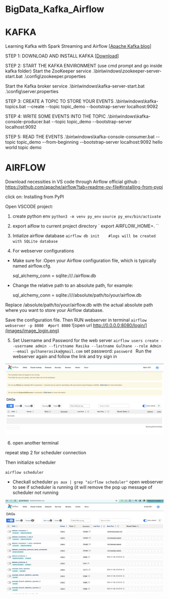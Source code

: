 # BigData_Kafka_Airflow

# KAFKA

Learning Kafka with Spark Streaming and Airflow
[[Apache Kafka blog](https://kafka.apache.org/quickstart)]

STEP 1: DOWNLOAD AND INSTALL KAFKA
[[Download](https://www.apache.org/dyn/closer.cgi?path=/kafka/3.6.1/kafka_2.13-3.6.1.tgz)]

STEP 2: START THE KAFKA ENVIRONMENT (use cmd prompt and go inside kafka folder)
Start the ZooKeeper service
.\bin\windows\zookeeper-server-start.bat .\config\zookeeper.properties

Start the Kafka broker service
.\bin\windows\kafka-server-start.bat .\config\server.properties

STEP 3: CREATE A TOPIC TO STORE YOUR EVENTS
.\bin\windows\kafka-topics.bat --create --topic topic_demo --bootstrap-server localhost:9092

STEP 4: WRITE SOME EVENTS INTO THE TOPIC
.\bin\windows\kafka-console-producer.bat --topic topic_demo --bootstrap-server localhost:9092

STEP 5:  READ THE EVENTS
.\bin\windows\kafka-console-consumer.bat --topic topic_demo --from-beginning --bootstrap-server localhost:9092
hello world
topic demo





# AIRFLOW

Download necessities in VS code through Airflow official github : https://github.com/apache/airflow?tab=readme-ov-file#installing-from-pypi

click on: Installing from PyPI

Open VSCODE project:

1. create python env 
`
python3 -m venv py_env
`
`
source py_env/bin/activate
`

2. export aiflow to current project directory
`
export AIRFLOW_HOME=.
``

3. Intialize airflow database
`
airflow db init    #logs will be created with SQLite database
`
4. For webserver configurations

- Make sure for :Open your Airflow configuration file, which is typically named airflow.cfg.

    sql_alchemy_conn = sqlite:///./airflow.db

- Change the relative path to an absolute path, for example:

    sql_alchemy_conn = sqlite:////absolute/path/to/your/airflow.db

Replace /absolute/path/to/your/airflow.db with the actual absolute path where you want to store your Airflow database.

Save the configuration file.
Then RUN webserver in terminal
`
airflow webserver -p 8080  #port 8080
`
![open url http://0.0.0.0:8080/login/](images/image_login.png)

5. Set Username and Password for the web server
 `
 airflow users create --username admin --firstname Rasika --lastname Gulhane --role Admin --email gulhanerasika@gmail.com
 `
 set password:
 `
 password 
 `
 Run the webserver again and follow the link and try sign in

 ![logged-in admin](images/image_acc_admin.png)

6. open another terminal

repeat step 2 for scheduler connection 

Then initialize scheduler 

`
airflow scheduler
`

- Checkall scheduler
`
ps aux | grep "airflow scheduler"
`
open webserver to see if scheduler is running (it will remove the pop up message of scheduler not running

![Initialize scheduler](images/sceduler_started.png)

